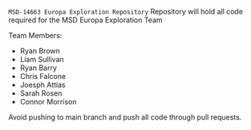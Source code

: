 `MSD-14663 Europa Exploration Repository`
Repository will hold all code required for the MSD Europa Exploration Team

Team Members:
  - Ryan Brown
  - Liam Sullivan
  - Ryan Barry
  - Chris Falcone
  - Joesph Attias
  - Sarah Rosen
  - Connor Morrison

Avoid pushing to main branch and push all code through pull requests. 

